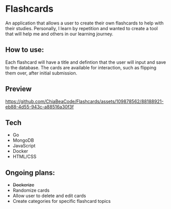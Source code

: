 # Flashcards
An application that allows a user to create their own flashcards to help with their studies. Personally, I learn by repetition and wanted to create a tool that will help me and others in our learning journey.
## How to use:
Each flashcard will have a title and defintion that the user will input and save to the database. The cards are available for interaction, such as flipping them over, after initial submission.
## Preview


https://github.com/ChiaBeaCode/Flashcards/assets/109878562/88188921-eb88-4d55-943c-a88516a30f3f


## Tech
- Go
- MongoDB
- JavaScript
- Docker
- HTML/CSS
## Ongoing plans:
- ~~Dockerize~~
- Randomize cards
- Allow user to delete and edit cards
- Create categories for specific flashcard topics

